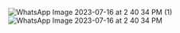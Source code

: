 ![WhatsApp Image 2023-07-16 at 2 40 34 PM (1)](https://github.com/anupomm/ostad-assignment-module-10/assets/95094496/abce5b98-2f85-4453-aebb-f8bf7c3bd2d4)
![WhatsApp Image 2023-07-16 at 2 40 34 PM](https://github.com/anupomm/ostad-assignment-module-10/assets/95094496/6e5f2737-fcbd-4a5f-b70d-7525de1432e8)
